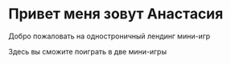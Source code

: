 # Привет меня зовут Анастасия

Добро пожаловать на одностроничный лендинг мини-игр 


Здесь вы сможите поиграть в две мини-игры

